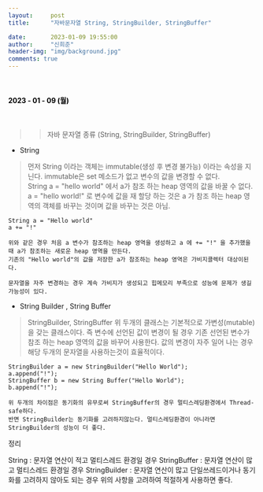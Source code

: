 ```yaml
---
layout:     post
title:      "자바문자열 String, StringBuilder, StringBuffer"

date:       2023-01-09 19:55:00
author:     "신희준"
header-img: "img/background.jpg"
comments: true
---
```


<head>
 <meta property="og:type" content="자바문자열">
 <meta property="og:title" content="자바문자열">
 <meta property="og:description" content="자바문자열">
 <meta property="og:url" content="http://shj7242.github.io/2023/01/09/javaString/">

 <meta name="twitter:card" content="자바문자열">
  <meta name="twitter:title" content="자바문자열">
  <meta name="twitter:description" content="자바문자열">
  <meta name="FACEBOOK:domain" content="http://shj7242.github.io/2023/01/09/javaString/">
  <meta name="facebook:card" content="자바문자열">
   <meta name="facebook:title" content="자바문자열">
   <meta name="facebook:description" content="자바문자열">
   <meta name="facebook:domain" content="http://shj7242.github.io/2023/01/09/javaString/">


 </head>

<br>
<H4 style ="font-weight:bold; color:black;"> </H4>

<H4 style ="font-weight:bold; color : black">2023 - 01 - 09 (월)</H4>
<br>

>> 자바 문자열 종류 (String, StringBuilder, StringBuffer)


* String

> 먼저 String 이라는 객체는 immutable(생성 후 변경 불가능) 이라는 속성을 지닌다.
> immutable은 set 메소드가 없고 변수의 값을 변경할 수 없다.  
> String a = "hello world" 에서 a가 참조 하는 heap 영역의 값을 바꿀 수 없다.
> a = "hello world!" 로 변수에 값을 재 할당 하는 것은 a 가 참조 하는 heap 영역의 객체를 바꾸는 것이며 값을 바꾸는 것은 아님.

~~~
String a = "Hello world"
a += "!"

위와 같은 경우 처음 a 변수가 참조하는 heap 영역을 생성하고 a 에 += "!" 을 추가했을 때 a가 참조하는 새로운 heap 영역을 만든다.
기존의 "Hello world"의 값을 저장한 a가 참조하는 heap 영역은 가비지콜렉터 대상이된다.

문자열을 자주 변경하는 경우 계속 가비지가 생성되고 힙메모리 부족으로 성능에 문제가 생길 가능성이 있다. 
~~~

* String Builder , String Buffer

>StringBuilder, StringBuffer
>위 두개의 클래스는 기본적으로 가변성(mutable)을 갖는 클래스이다.
>즉 변수에 선언된 값이 변경이 될 경우 기존 선언된 변수가 참조 하는 heap 영역의 값을 바꾸어 사용한다.
>값의 변경이 자주 일어 나는 경우 해당 두개의 문자열을 사용하는것이 효율적이다.


~~~
StringBuilder a = new StringBuilder("Hello World");
a.append("!");
StringBuffer b = new String Buffer("Hello World");
b.append("!");

위 두개의 차이점은 동기화의 유무로써 StringBuffer의 경우 멀티스레딩환경에서 Thread-safe하다.
반면 StringBuilder는 동기화를 고려하지않는다. 멀티스레딩환경이 아니라면 StringBuilder의 성능이 더 좋다.

~~~

정리

String : 문자열 연산이 적고 멀티스레드 환경일 경우
StringBuffer : 문자열 연산이 많고 멀티스레드 환경일 경우
StringBuilder : 문자열 연산이 많고 단일쓰레드이거나 동기화를 고려하지 않아도 되는 경우
위의 사항을 고려하여 적절하게 사용하면 좋다.
